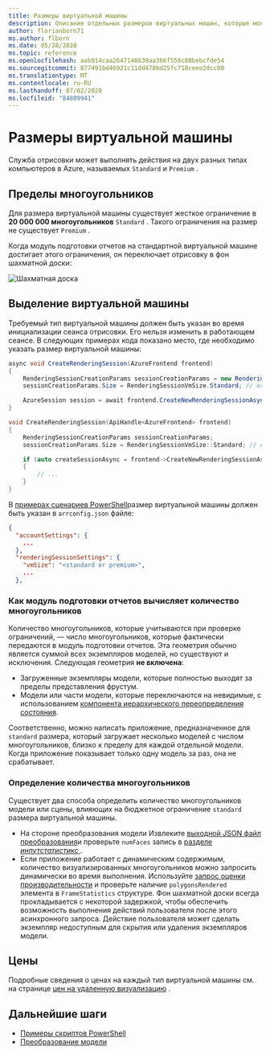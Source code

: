 ```yaml
---
title: Размеры виртуальной машины
description: Описание отдельных размеров виртуальных машин, которые можно выделить
author: florianborn71
ms.author: flborn
ms.date: 05/28/2020
ms.topic: reference
ms.openlocfilehash: aab914caa2647146639aa366f558c80bebcfde54
ms.sourcegitcommit: 877491bd46921c11dd478bd25fc718ceee2dcc08
ms.translationtype: MT
ms.contentlocale: ru-RU
ms.lasthandoff: 07/02/2020
ms.locfileid: "84809941"
---
```

# <a name="vm-sizes"></a>Размеры виртуальной машины

Служба отрисовки может выполнять действия на двух разных типах компьютеров в Azure, называемых `Standard` и `Premium` .

## <a name="polygon-limits"></a>Пределы многоугольников

Для размера виртуальной машины существует жесткое ограничение в **20 000 000 многоугольников** `Standard` . Такого ограничения на размер не существует `Premium` .

Когда модуль подготовки отчетов на стандартной виртуальной машине достигает этого ограничения, он переключает отрисовку в фон шахматной доски:

![Шахматная доска](media/checkerboard.png)

## <a name="allocate-the-vm"></a>Выделение виртуальной машины

Требуемый тип виртуальной машины должен быть указан во время инициализации сеанса отрисовки. Его нельзя изменить в работающем сеансе. В следующих примерах кода показано место, где необходимо указать размер виртуальной машины:

```cs
async void CreateRenderingSession(AzureFrontend frontend)
{
    RenderingSessionCreationParams sessionCreationParams = new RenderingSessionCreationParams();
    sessionCreationParams.Size = RenderingSessionVmSize.Standard; // or  RenderingSessionVmSize.Premium

    AzureSession session = await frontend.CreateNewRenderingSessionAsync(sessionCreationParams).AsTask();
}
```

```cpp
void CreateRenderingSession(ApiHandle<AzureFrontend> frontend)
{
    RenderingSessionCreationParams sessionCreationParams;
    sessionCreationParams.Size = RenderingSessionVmSize::Standard; // or  RenderingSessionVmSize::Premium

    if (auto createSessionAsync = frontend->CreateNewRenderingSessionAsync(sessionCreationParams))
    {
        // ...
    }
}
```

В [примерах сценариев PowerShell](../samples/powershell-example-scripts.md)размер виртуальной машины должен быть указан в `arrconfig.json` файле:

```json
{
  "accountSettings": {
    ...
  },
  "renderingSessionSettings": {
    "vmSize": "<standard or premium>",
    ...
  },
```

### <a name="how-the-renderer-evaluates-the-number-of-polygons"></a>Как модуль подготовки отчетов вычисляет количество многоугольников

Количество многоугольников, которые учитываются при проверке ограничений, — число многоугольников, которые фактически передаются в модуль подготовки отчетов. Эта геометрия обычно является суммой всех экземпляров моделей, но существуют и исключения. Следующая геометрия **не включена**:
* Загруженные экземпляры модели, которые полностью выходят за пределы представления фрустум.
* Модели или части модели, которые переключаются на невидимые, с использованием [компонента иерархического переопределения состояния](../overview/features/override-hierarchical-state.md).

Соответственно, можно написать приложение, предназначенное для `standard` размера, который загружает несколько моделей с числом многоугольников, близко к пределу для каждой отдельной модели. Когда приложение показывает только одну модель за раз, она не срабатывает.

### <a name="how-to-determine-the-number-of-polygons"></a>Определение количества многоугольников

Существует два способа определить количество многоугольников модели или сцены, влияющих на бюджетное ограничение `standard` размера виртуальной машины.
* На стороне преобразования модели Извлеките [выходной JSON файл преобразования](../how-tos/conversion/get-information.md)и проверьте `numFaces` запись в [разделе *инпутстатистикс* ](../how-tos/conversion/get-information.md#the-inputstatistics-section) .
* Если приложение работает с динамическим содержимым, количество визуализированных многоугольников можно запросить динамически во время выполнения. Используйте [запрос оценки производительности](../overview/features/performance-queries.md#performance-assessment-queries) и проверьте наличие `polygonsRendered` элемента в `FrameStatistics` структуре. Фон шахматной доски всегда прокладывается с некоторой задержкой, чтобы обеспечить возможность выполнения действий пользователя после этого асинхронного запроса. Действие пользователя может сделать экземпляр недоступным для скрытия или удаления экземпляров модели.

## <a name="pricing"></a>Цены

Подробные сведения о ценах на каждый тип виртуальной машины см. на странице [цен на удаленную визуализацию](https://azure.microsoft.com/pricing/details/remote-rendering) .

## <a name="next-steps"></a>Дальнейшие шаги
* [Примеры скриптов PowerShell](../samples/powershell-example-scripts.md)
* [Преобразование модели](../how-tos/conversion/model-conversion.md)

